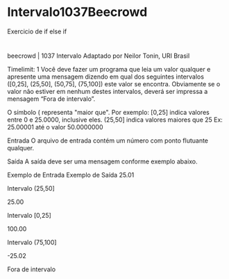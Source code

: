 # Intervalo1037Beecrowd
 Exercicio de if else if
#
#
beecrowd | 1037
Intervalo
Adaptado por Neilor Tonin, URI  Brasil

Timelimit: 1
Você deve fazer um programa que leia um valor qualquer e apresente uma mensagem dizendo em qual dos seguintes intervalos ([0,25], (25,50], (50,75], (75,100]) este valor se encontra. Obviamente se o valor não estiver em nenhum destes intervalos, deverá ser impressa a mensagem “Fora de intervalo”.

O símbolo ( representa "maior que". Por exemplo:
[0,25]  indica valores entre 0 e 25.0000, inclusive eles.
(25,50] indica valores maiores que 25 Ex: 25.00001 até o valor 50.0000000

Entrada
O arquivo de entrada contém um número com ponto flutuante qualquer.

Saída
A saída deve ser uma mensagem conforme exemplo abaixo.

Exemplo de Entrada	Exemplo de Saída
25.01

Intervalo (25,50]

25.00

Intervalo [0,25]

100.00

Intervalo (75,100]

-25.02

Fora de intervalo
